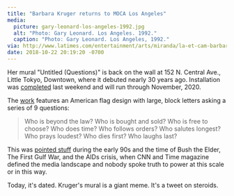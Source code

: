 ```yaml
---
title: "Barbara Kruger returns to MOCA Los Angeles"
media:
  picture: gary-leonard-los-angeles-1992.jpg
  alt: "Photo: Gary Leonard. Los Angeles. 1992."
  caption: "Photo: Gary Leonard. Los Angeles, 1992."
via: http://www.latimes.com/entertainment/arts/miranda/la-et-cam-barbara-kruger-moca-mural-20181018-story.html
date: 2018-10-22 20:19:20 -0700
---
```


Her mural "Untitled (Questions)" is back on the wall at 152 N. Central Ave., Little Tokyo, Downtown, where it debuted nearly 30 years ago. Installation was [completed](https://twitter.com/MOCAlosangeles/status/1053755357686751233) last weekend and will run through November, 2020.

The [work](https://www.wikiart.org/en/barbara-kruger/untitled-questions-1991) features an American flag design with large, block letters asking a series of 9 questions:

> Who is beyond the law? Who is bought and sold? Who is free to choose? Who does time? Who follows orders? Who salutes longest? Who prays loudest? Who dies first? Who laughs last?

This was [pointed stuff](http://www.latimes.com/entertainment/arts/miranda/la-et-cam-barbara-kruger-moca-mural-20181018-story.html) during the early 90s and the time of Bush the Elder, The First Gulf War, and the AIDs crisis, when CNN and Time magazine defined the media landscape and nobody spoke truth to power at this scale or in this way.

Today, it's dated. Kruger's mural is a giant meme. It's a tweet on steroids.

<!--
I like Kruger. I like "You are Not Yourself" and "Your Body is a Battleground," pointed work that exists outside historical context and whose complaints aren't so completely tired. I even liked ["Questions"](https://www.wikiart.org/en/barbara-kruger/untitled-questions-1991) when it debuted, back during the First Gulf War in 1991.

"I think so much of art now, particularly in this country, is about gestures, not beliefs" --- Jamie Reid
-->
